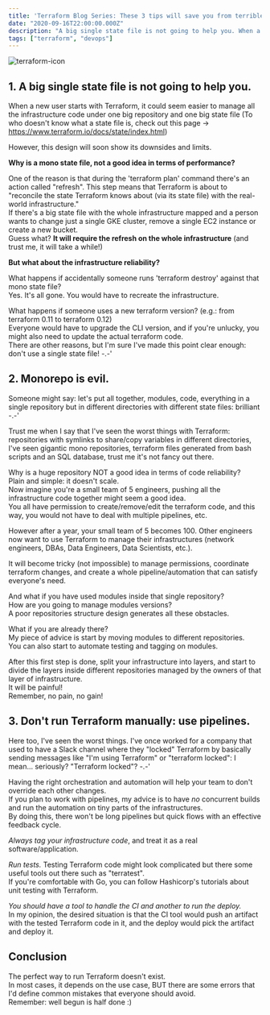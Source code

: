 ```yaml
---
title: 'Terraform Blog Series: These 3 tips will save you from terrible mistakes'
date: "2020-09-16T22:00:00.000Z"
description: "A big single state file is not going to help you. When a new user starts with Terraform, it could seem easier to manage all the infrastructure code under one big repository ..."
tags: ["terraform", "devops"]
---
```


![terraform-icon](./terraform-icon.png)

## 1. A big single state file is not going to help you.

When a new user starts with Terraform, it could seem easier to manage all the infrastructure code under one big repository and one big state file (To who doesn't know what a state file is, check out this page -> https://www.terraform.io/docs/state/index.html)

However, this design will soon show its downsides and limits.

**Why is a mono state file, not a good idea in terms of performance?**

One of the reason is that during the 'terraform plan' command there's an action called "refresh". This step means that Terraform is about to "reconcile the state Terraform knows about (via its state file) with the real-world infrastructure."<br>
If there's a big state file with the whole infrastructure mapped and a person wants to change just a single GKE cluster, remove a single EC2 instance or create a new bucket.<br/>
Guess what? **It will require the refresh on the whole infrastructure** (and trust me, it will take a while!)

**But what about the infrastructure reliability?**

What happens if accidentally someone runs 'terraform destroy' against that mono state file?<br/>
Yes. It's all gone. You would have to recreate the infrastructure.

What happens if someone uses a new terraform version? (e.g.: from terraform 0.11 to terraform 0.12)<br/>
Everyone would have to upgrade the CLI version, and if you're unlucky, you might also need to update the actual terraform code.<br/>
There are other reasons, but I'm sure I've made this point clear enough: don't use a single state file! -.-'

## 2. Monorepo is evil.
Someone  might say: let's put all together, modules, code, everything in a single repository but in different directories with different state files: brilliant -.-'

Trust me when I say that I've seen the worst things with Terraform: repositories with symlinks to share/copy variables in different directories, I've seen gigantic mono repositories, terraform files generated from bash scripts and an SQL database, trust me it's not fancy out there.

Why is a huge repository NOT a good idea in terms of code reliability?<br/>
Plain and simple: it doesn't scale.<br/>
Now imagine you're a small team of 5 engineers, pushing all the infrastructure code together might seem a good idea.<br/>
You all have permission to create/remove/edit the terraform code, and this way, you would not have to deal with multiple pipelines, etc.

However after a year, your small team of 5 becomes 100. Other engineers now want to use Terraform to manage their infrastructures (network engineers, DBAs, Data Engineers, Data Scientists, etc.).

It will become tricky (not impossible) to manage permissions, coordinate terraform changes, and create a whole pipeline/automation that can satisfy everyone's need.

And what if you have used modules inside that single repository?<br/>
How are you going to manage modules versions?<br/>
A poor repositories structure design generates all these obstacles.

What if you are already there?<br/>
My piece of advice is start by moving modules to different repositories.<br/>
You can also start to automate testing and tagging on modules.<br/>

After this first step is done, split your infrastructure into layers, and start to divide the layers inside different repositories managed by the owners of that layer of infrastructure.<br/>
It will be painful!<br/>
Remember, no pain, no gain!

## 3. Don't run Terraform manually: use pipelines.

Here too, I've seen the worst things. I've once worked for a company that used to have a Slack channel where they "locked" Terraform by basically sending messages like "I'm using Terraform" or "terraform locked": I mean... seriously? "Terraform locked"?  -.-'

Having the right orchestration and automation will help your team to don't override each other changes.<br/>
If you plan to work with pipelines, my advice is to have *no* concurrent builds and run the automation on tiny parts of the infrastructures.<br/>
By doing this, there won't be long pipelines but quick flows with an effective feedback cycle.

*Always tag your infrastructure code*, and treat it as a real software/application.

*Run tests.* Testing Terraform code might look complicated but there some useful tools out there such as "terratest".<br/>
If you're comfortable with Go, you can follow Hashicorp's tutorials about unit testing with Terraform.

*You should have a tool to handle the CI and another to run the deploy.*<br/>
In my opinion, the desired situation is that the CI tool would push an artifact with the tested Terraform code in it, and the deploy would pick the artifact and deploy it.

## Conclusion

The perfect way to run Terraform doesn't exist.<br/>
In most cases, it depends on the use case, BUT there are some errors that I'd define common mistakes that everyone should avoid.<br/>
Remember: well begun is half done :)

